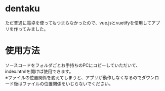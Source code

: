 # dentaku
ただ普通に電卓を使ってもつまらなかったので、vue.jsとvuetifyを使用してアプリを作ってみました。

# 使用方法
ソースコードをフォルダごとお手持ちのPCにコピーしていただいて、index.htmlを開けば使用できます。
<br>※ファイルの位置関係を変えてしまうと、アプリが動作しなくなるのでダウンロード後はファイルの位置関係をいじらないでください。
